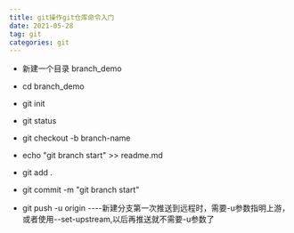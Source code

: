 ```yaml
---
title: git操作git仓库命令入门
date: 2021-05-28
tag: git 
categories: git
---
```


* 新建一个目录 branch_demo
* cd branch_demo

* git init 
* git status 
* git checkout -b branch-name
* echo "git branch start" >> readme.md
* git add .
* git commit -m "git branch start"
* git push -u origin    ----新建分支第一次推送到远程时，需要-u参数指明上游，或者使用--set-upstream,以后再推送就不需要-u参数了

  

  


